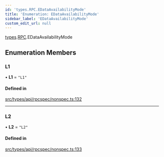 ```yaml
---
id: 'types.RPC.EDataAvailabilityMode'
title: 'Enumeration: EDataAvailabilityMode'
sidebar_label: 'EDataAvailabilityMode'
custom_edit_url: null
---
```


[types](../namespaces/types.md).[RPC](../namespaces/types.RPC.md).EDataAvailabilityMode

## Enumeration Members

### L1

• **L1** = `"L1"`

#### Defined in

[src/types/api/rpcspec/nonspec.ts:132](https://github.com/starknet-io/starknet.js/blob/v5.24.3/src/types/api/rpcspec/nonspec.ts#L132)

---

### L2

• **L2** = `"L2"`

#### Defined in

[src/types/api/rpcspec/nonspec.ts:133](https://github.com/starknet-io/starknet.js/blob/v5.24.3/src/types/api/rpcspec/nonspec.ts#L133)
